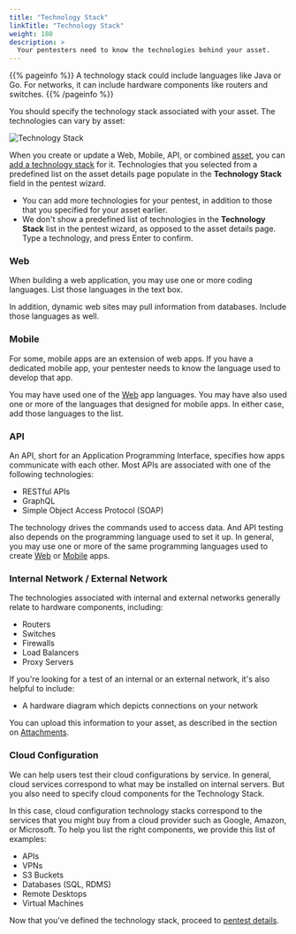 ```yaml
---
title: "Technology Stack"
linkTitle: "Technology Stack"
weight: 180
description: >
  Your pentesters need to know the technologies behind your asset.
---
```


{{% pageinfo %}}
A technology stack could include languages like Java or Go. For networks,
it can include hardware components like routers and switches.
{{% /pageinfo %}}

You should specify the technology stack associated with your asset. The
technologies can vary by asset:

![Technology Stack](/gsg/TechStack.png "Technology stack for your asset")

When you create or update a Web, Mobile, API, or combined [asset](/getting-started/assets/), you can [add a technology stack](/platform-deep-dive/assets/risk-advisories/#add-a-technology-stack-for-your-asset) for it. Technologies that you selected from a predefined list on the asset details page populate in the **Technology Stack** field in the pentest wizard.

- You can add more technologies for your pentest, in addition to those that you specified for your asset earlier.
- We don't show a predefined list of technologies in the **Technology Stack** list in the pentest wizard, as opposed to the asset details page. Type a technology, and press Enter to confirm.

### Web

When building a web application, you may use one or more coding languages.
List those languages in the text box.

In addition, dynamic web sites may pull information from databases. Include those
languages as well.

### Mobile

For some, mobile apps are an extension of web apps. If you have a dedicated mobile app,
your pentester needs to know the language used to develop that app. 

You may have used one of the [Web](#web) app languages. You may have
also used one or more of the languages that designed for mobile apps. In either
case, add those languages to the list.

### API

An API, short for an Application Programming Interface, specifies how apps communicate
with each other. Most APIs are associated with one of the following technologies:

- RESTful APIs
- GraphQL
- Simple Object Access Protocol (SOAP)

The technology drives the commands used to access data. And API testing also depends on
the programming language used to set it up. In general, you may use one or more of the
same programming languages used to create [Web](#web) or [Mobile](#mobile) apps.

### Internal Network / External Network

The technologies associated with internal and external networks generally relate to hardware
components, including:

- Routers
- Switches
- Firewalls
- Load Balancers
- Proxy Servers

If you're looking for a test of an internal or an external network, it's also helpful to
include:

- A hardware diagram which depicts connections on your network

You can upload this information to your asset, as described in the section on
[Attachments](../../assets/asset-description#attachments).

### Cloud Configuration

We can help users test their cloud configurations by service. In general, cloud
services correspond to what may be installed on internal servers. But you also need
to specify cloud components for the Technology Stack.

In this case, cloud configuration technology stacks correspond to the services that you
might buy from a cloud provider such as Google, Amazon, or Microsoft.
To help you list the right components, we provide this list of examples:

- APIs
- VPNs
- S3 Buckets
- Databases (SQL, RDMS)
- Remote Desktops
- Virtual Machines

Now that you've defined the technology stack, proceed to [pentest details](../../details).
